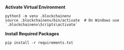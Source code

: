 **Activate Virtual Environment**
```
python3 -m venv .blockchainenv
source .blockchainenv/bin/activate  # On Windows use `.blockchainenv\Scripts\activate`
```

**Install Required Packages**
```
pip install -r requirements.txt
```
